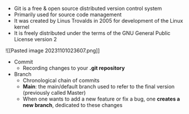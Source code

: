 - Git is a free & open source distributed version control system
- Primarily used for source code management
- It was created by Linus Trovalds in 2005 for development of the Linux kernel
- It is freely distributed under the terms of the GNU General Public License version 2

![[Pasted image 20231101023607.png]]
- Commit
    - Recording changes to your **.git repository**
- Branch
    - Chronological chain of commits
    - **Main**: the main/default branch used to refer to the final version (previously called Master)
    - When one wants to add a new feature or fix a bug, one **creates a new branch**, dedicated to these changes